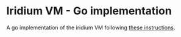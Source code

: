 # Iridium VM - Go implementation

A go implementation of the iridium VM following [these instructions](https://blog.subnetzero.io/post/building-language-vm-part-00/).